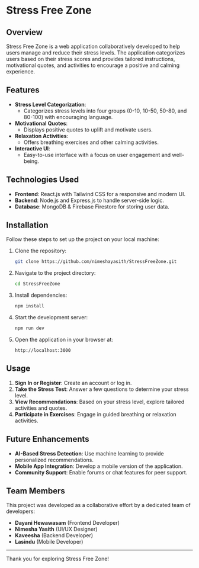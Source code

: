 # Stress Free Zone

## Overview
Stress Free Zone is a web application collaboratively developed to help users manage and reduce their stress levels. The application categorizes users based on their stress scores and provides tailored instructions, motivational quotes, and activities to encourage a positive and calming experience.

## Features
- **Stress Level Categorization**: 
  - Categorizes stress levels into four groups (0-10, 10-50, 50-80, and 80-100) with encouraging language.
- **Motivational Quotes**: 
  - Displays positive quotes to uplift and motivate users.
- **Relaxation Activities**: 
  - Offers breathing exercises and other calming activities.
- **Interactive UI**: 
  - Easy-to-use interface with a focus on user engagement and well-being.

## Technologies Used
- **Frontend**: React.js with Tailwind CSS for a responsive and modern UI.
- **Backend**: Node.js and Express.js to handle server-side logic.
- **Database**: MongoDB & Firebase Firestore for storing user data.

## Installation
Follow these steps to set up the project on your local machine:

1. Clone the repository:
   ```bash
   git clone https://github.com/nimeshayasith/StressFreeZone.git
   ```
2. Navigate to the project directory:
   ```bash
   cd StressFreeZone
   ```
3. Install dependencies:
   ```bash
   npm install
   ```
4. Start the development server:
   ```bash
   npm run dev
   ```
5. Open the application in your browser at:
   ```
   http://localhost:3000
   ```

## Usage
1. **Sign In or Register**: Create an account or log in.
2. **Take the Stress Test**: Answer a few questions to determine your stress level.
3. **View Recommendations**: Based on your stress level, explore tailored activities and quotes.
4. **Participate in Exercises**: Engage in guided breathing or relaxation activities.

## Future Enhancements
- **AI-Based Stress Detection**: Use machine learning to provide personalized recommendations.
- **Mobile App Integration**: Develop a mobile version of the application.
- **Community Support**: Enable forums or chat features for peer support.

## Team Members
This project was developed as a collaborative effort by a dedicated team of developers:
- **Dayani Hewawasam** (Frontend Developer)
- **Nimesha Yasith** (UI/UX Designer)
- **Kaveesha** (Backend Developer)
- **Lasindu** (Mobile Developer)


---
Thank you for exploring Stress Free Zone!

